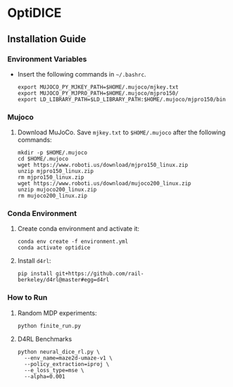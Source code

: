 # OptiDICE

## Installation Guide

### Environment Variables
- Insert the following commands in `~/.bashrc`.
    ```
    export MUJOCO_PY_MJKEY_PATH=$HOME/.mujoco/mjkey.txt
    export MUJOCO_PY_MJPRO_PATH=$HOME/.mujoco/mjpro150/
    export LD_LIBRARY_PATH=$LD_LIBRARY_PATH:$HOME/.mujoco/mjpro150/bin
    ```

### Mujoco
1. Download MuJoCo. Save `mjkey.txt` to `$HOME/.mujoco` after the following commands:
     ``` 
     mkdir -p $HOME/.mujoco
     cd $HOME/.mujoco
     wget https://www.roboti.us/download/mjpro150_linux.zip
     unzip mjpro150_linux.zip
     rm mjpro150_linux.zip
     wget https://www.roboti.us/download/mujoco200_linux.zip
     unzip mujoco200_linux.zip
     rm mujoco200_linux.zip
     ```

### Conda Environment
1. Create conda environment and activate it:
     ```
     conda env create -f environment.yml
     conda activate optidice
     ```

2. Install `d4rl`:
     ```
     pip install git+https://github.com/rail-berkeley/d4rl@master#egg=d4rl
     ```

### How to Run
1. Random MDP experiments:
     ```
     python finite_run.py
     ```

2. D4RL Benchmarks
     ```
     python neural_dice_rl.py \
       --env_name=maze2d-umaze-v1 \
       --policy_extraction=iproj \
       --e_loss_type=mse \
       --alpha=0.001
     ```
